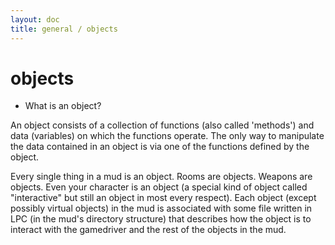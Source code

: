 ```yaml
---
layout: doc
title: general / objects
---
```

# objects

- What is an object?

An object consists of a collection of functions (also called 'methods')
and data (variables) on which the functions operate. The only way to
manipulate the data contained in an object is via one of the functions
defined by the object.

Every single thing in a mud is an object. Rooms are objects. Weapons
are objects. Even your character is an object (a special kind of object
called "interactive" but still an object in most every respect). Each
object (except possibly virtual objects) in the mud is associated with
some file written in LPC (in the mud's directory structure) that describes
how the object is to interact with the gamedriver and the rest of the objects
in the mud.
